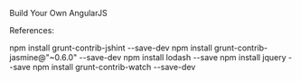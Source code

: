Build Your Own AngularJS


References:

npm install grunt-contrib-jshint --save-dev
npm install grunt-contrib-jasmine@"~0.6.0" --save-dev
npm install lodash --save
npm install jquery --save
npm install grunt-contrib-watch --save-dev